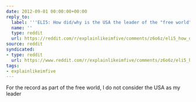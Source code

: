 ```yaml
---
date: 2012-09-01 00:00:00+00:00
reply_to:
  label: '''ELI5: How did/why is the USA the leader of the "free world"?'' on /r/explainlikeimfive'
  name: ''
  type: reddit
  url: https://reddit.com/r/explainlikeimfive/comments/z6o6z/eli5_how_didwhy_is_the_usa_the_leader_of_the_free/
source: reddit
syndicated:
- type: reddit
  url: https://www.reddit.com/r/explainlikeimfive/comments/z6o6z/eli5_how_didwhy_is_the_usa_the_leader_of_the_free/c61xb1i/
tags:
- explainlikeimfive
---
```


For the record as part of the free world, I do not consider the USA as my leader